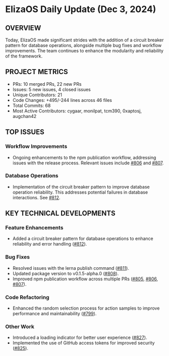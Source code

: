 # ElizaOS Daily Update (Dec 3, 2024)

## OVERVIEW 
Today, ElizaOS made significant strides with the addition of a circuit breaker pattern for database operations, alongside multiple bug fixes and workflow improvements. The team continues to enhance the modularity and reliability of the framework.

## PROJECT METRICS
- PRs: 10 merged PRs, 22 new PRs
- Issues: 5 new issues, 4 closed issues
- Unique Contributors: 21
- Code Changes: +495/-244 lines across 46 files
- Total Commits: 68
- Most Active Contributors: cygaar, monilpat, tcm390, 0xaptosj, augchan42

## TOP ISSUES
### Workflow Improvements
- Ongoing enhancements to the npm publication workflow, addressing issues with the release process. Relevant issues include [#806](https://github.com/elizaos/eliza/issues/806) and [#807](https://github.com/elizaos/eliza/issues/807).

### Database Operations
- Implementation of the circuit breaker pattern to improve database operation reliability. This addresses potential failures in database interactions. See [#812](https://github.com/elizaos/eliza/issues/812).

## KEY TECHNICAL DEVELOPMENTS
### Feature Enhancements
- Added a circuit breaker pattern for database operations to enhance reliability and error handling ([#812](https://github.com/elizaos/eliza/pull/812)).

### Bug Fixes
- Resolved issues with the lerna publish command ([#811](https://github.com/elizaos/eliza/pull/811)).
- Updated package version to v0.1.5-alpha.0 ([#808](https://github.com/elizaos/eliza/pull/808)).
- Improved npm publication workflow across multiple PRs ([#805](https://github.com/elizaos/eliza/pull/805), [#806](https://github.com/elizaos/eliza/pull/806), [#807](https://github.com/elizaos/eliza/pull/807)).

### Code Refactoring
- Enhanced the random selection process for action samples to improve performance and maintainability ([#799](https://github.com/elizaos/eliza/pull/799)).

### Other Work
- Introduced a loading indicator for better user experience ([#827](https://github.com/elizaos/eliza/pull/827)).
- Implemented the use of GitHub access tokens for improved security ([#825](https://github.com/elizaos/eliza/pull/825)).